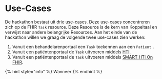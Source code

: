 # Use-Cases

De hackathon bestaat uit drie use-cases. Deze use-cases concentreren zich op de FHIR `Task` resource. Deze Resource is de kern van Koppeltaal en verwijst naar andere belangrijke Resources. Aan het einde van de hackathon willen we graag de volgende twee use-cases zien werken:

1. Vanuit een behandelarenportaal een `Task` toekennen aan een `Patient` .
2. Vanuit een patiëntenportaal de `Task` uitvoeren middels [HTI](../../technische-howto/launchen/).
3. Vanuit een patiëntenportaal de `Task` uitvoeren middels [SMART HTI On FHIR](../../technische-howto/launchen/smart-hti-on-fhir.md).

{% hint style="info" %}
Wanneer
{% endhint %}

